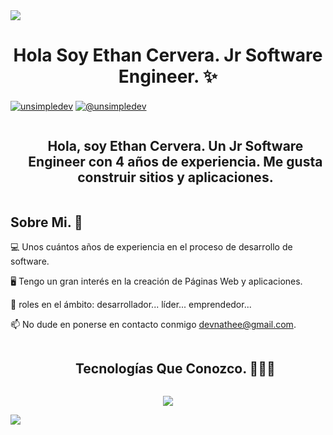 
<!--horizontal divider(gradiant)-->
<img src="https://user-images.githubusercontent.com/73097560/115834477-dbab4500-a447-11eb-908a-139a6edaec5c.gif">

<!--h1 without bottom border-->
<h1 align="center">Hola Soy Ethan Cervera. Jr Software Engineer. ✨ </h1> 

<p align="left">
  <a href="https://www.linkedin.com/in/ethan-cervera-2a4495287/" target="blank"><img align="center" src="https://img.shields.io/badge/LinkedIn-0077B5?style=for-the-badge&logo=linkedin&logoColor=white" alt="unsimpledev"/></a>
  <a href = "mailto:devnathee@gmail.com" target="blank"><img align="center" src="https://img.shields.io/badge/Gmail-D14836?style=for-the-badge&logo=gmail&logoColor=white" alt="@unsimpledev"  /></a>
</p>

<!--h2 without bottom border-->
<div id="user-content-toc">
  <ul align="center">
    <summary><h2 style="display: inline-block">Hola, soy Ethan Cervera. Un Jr Software Engineer con 4 años de experiencia. Me gusta construir sitios y aplicaciones.</h2></summary>
  </ul>
</div>

<h2>Sobre Mi. 🔋</h2>
<!--Intro start-->

<p align="left">
  💻 Unos cuántos años de experiencia en el proceso de desarrollo de software.
  
  🖥️ Tengo un gran interés en la creación de Páginas Web y aplicaciones.
  
  📝 roles en el ámbito: desarrollador... líder... emprendedor... 
  
  📫 No dude en ponerse en contacto conmigo devnathee@gmail.com.
</p>

</p>        

<!--h1 without bottom border-->
<div id="user-content-toc">
  <ul align="center">
    <summary><h2 style="display: inline-block">Tecnologías Que Conozco. 👨🏻‍💻</h2></summary>
  </ul>
</div>
<!--tech stack icons-->
<p align="center">
  <a href="https://skillicons.dev">
    <img src="https://skillicons.dev/icons?i=git,github,html,css,ts,js,react,nextjs,tailwind,bootstrap,docker,vscode,webstorm,materialui,linux,ubuntu,windows,&perline=14" />
  </a>
</p>

<!--horizontal divider(gradiant)-->
<img src="https://user-images.githubusercontent.com/73097560/115834477-dbab4500-a447-11eb-908a-139a6edaec5c.gif">

